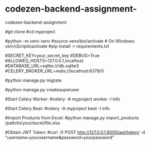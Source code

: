 # codezen-backend-assignment-
codezen-backend-assignment 


#git clone <your-repository-url>
#cd myproject

#python -m venv venv
#source venv/bin/activate  # On Windows: venv\Scripts\activate
#pip install -r requirements.txt


#SECRET_KEY=your_secret_key
#DEBUG=True
#ALLOWED_HOSTS=127.0.0.1,localhost
#DATABASE_URL=sqlite:///db.sqlite3
#CELERY_BROKER_URL=redis://localhost:6379/0


#python manage.py migrate

#python manage.py createsuperuser

#Start Celery Worker:
#celery -A myproject worker -l info

#Start Celery Beat:
#celery -A myproject beat -l info

#Import Products from Excel:
#python manage.py import_products /path/to/your/excel/file.xlsx


#Obtain JWT Token:
#curl -X POST http://127.0.0.1:8000/api/token/ -d "username=yourusername&password=yourpassword"





